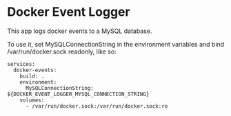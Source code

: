 # Docker Event Logger

This app logs docker events to a MySQL database.

To use it, set MySQLConnectionString in the environment variables and bind /var/run/docker.sock readonly, like so:

```
services:
  docker-events:
    build: .
    environment:
      MySQLConnectionString: ${DOCKER_EVENT_LOGGER_MYSQL_CONNECTION_STRING}
    volumes:
      - /var/run/docker.sock:/var/run/docker.sock:ro

```
